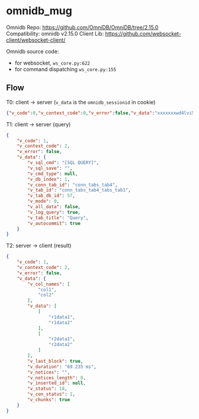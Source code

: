 # omnidb_mug

Omnidb Repo: https://github.com/OmniDB/OmniDB/tree/2.15.0
Compatibility: omnidb v2.15.0
Client Lib: https://github.com/websocket-client/websocket-client/

Omnidb source code:

- for websocket, `ws_core.py:622`
- for command dispatching `ws_core.py:155`

## Flow

T0: client -> server (`v_data` is the `omnidb_sessionid` in cookie)

```json
{"v_code":0,"v_context_code":0,"v_error":false,"v_data":"xxxxxxxwd4lvi5shpujfl8d62lce779a"}
```

T1: client -> server (query)

```json
{
    "v_code": 1,
    "v_context_code": 2,
    "v_error": false,
    "v_data": {
        "v_sql_cmd": "[SQL QUERY]",
        "v_sql_save": "",
        "v_cmd_type": null,
        "v_db_index": 1,
        "v_conn_tab_id": "conn_tabs_tab4",
        "v_tab_id": "conn_tabs_tab4_tabs_tab1",
        "v_tab_db_id": 57,
        "v_mode": 0,
        "v_all_data": false,
        "v_log_query": true,
        "v_tab_title": "Query",
        "v_autocommit": true
    }
}
```

T2: server -> client (result)

```json
{
    "v_code": 1,
    "v_context_code": 2,
    "v_error": false,
    "v_data": {
        "v_col_names": [
            "col1",
            "col2"
        ],
        "v_data": [
            [
                "r1data1",
                "r1data2"
            ],
            [
                "r2data1",
                "r2data2"
            ]
        ],
        "v_last_block": true,
        "v_duration": "69.235 ms",
        "v_notices": "",
        "v_notices_length": 0,
        "v_inserted_id": null,
        "v_status": 18,
        "v_con_status": 1,
        "v_chunks": true
    }
}
```




